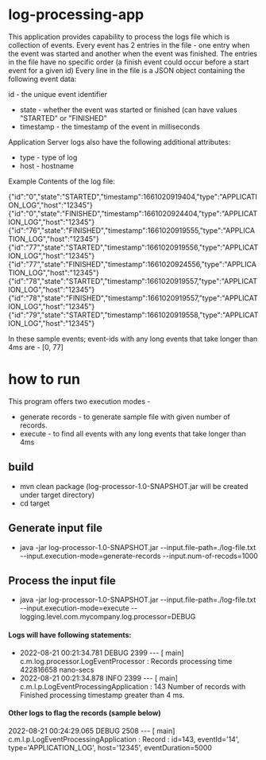 # log-processing-app 

This application provides capability to process the logs file which is collection of events.
Every event has 2 entries in the file - one entry when the event was started and another when the event was finished.
The entries in the file have no specific order (a finish event could occur before a start event for a given id)
Every line in the file is a JSON object containing the following event data:

id - the unique event identifier
 * state - whether the event was started or finished (can have values "STARTED" or "FINISHED"
 * timestamp - the timestamp of the event in milliseconds

Application Server logs also have the following additional attributes:
* type - type of log
* host - hostname

Example Contents of the log file:

{"id":"0","state":"STARTED","timestamp":1661020919404,"type":"APPLICATION_LOG","host":"12345"}
{"id":"0","state":"FINISHED","timestamp":1661020924404,"type":"APPLICATION_LOG","host":"12345"}
{"id":"76","state":"FINISHED","timestamp":1661020919555,"type":"APPLICATION_LOG","host":"12345"}
{"id":"77","state":"STARTED","timestamp":1661020919556,"type":"APPLICATION_LOG","host":"12345"}
{"id":"77","state":"FINISHED","timestamp":1661020924556,"type":"APPLICATION_LOG","host":"12345"}
{"id":"78","state":"STARTED","timestamp":1661020919557,"type":"APPLICATION_LOG","host":"12345"}
{"id":"78","state":"FINISHED","timestamp":1661020919557,"type":"APPLICATION_LOG","host":"12345"}
{"id":"79","state":"STARTED","timestamp":1661020919558,"type":"APPLICATION_LOG","host":"12345"}


In these sample events; event-ids with any long events that take longer than 4ms are - 
[0, 77]

# how to run 
This program offers two execution modes - 
* generate records - to generate sample file with given number of records.
* execute - to find all events with any long events that take longer than 4ms


## build

* mvn clean package
  (log-processor-1.0-SNAPSHOT.jar will be created under target directory)
* cd target  

## Generate input file

* java -jar log-processor-1.0-SNAPSHOT.jar --input.file-path=./log-file.txt --input.execution-mode=generate-records --input.num-of-recods=1000

## Process the input file

* java -jar log-processor-1.0-SNAPSHOT.jar --input.file-path=./log-file.txt --input.execution-mode=execute --logging.level.com.mycompany.log.processor=DEBUG


#### Logs will have following statements:
* 2022-08-21 00:21:34.781 DEBUG 2399 --- [           main] c.m.log.processor.LogEventProcessor      : Records processing time 422816658 nano-secs
* 2022-08-21 00:21:34.878  INFO 2399 --- [           main] c.m.l.p.LogEventProcessingApplication    : 143 Number of records with Finished processing timestamp greater than 4 ms.

#### Other logs to flag the records (sample below)
2022-08-21 00:24:29.065 DEBUG 2508 --- [           main] c.m.l.p.LogEventProcessingApplication    : Record : id=143, eventId='14', type='APPLICATION_LOG', host='12345', eventDuration=5000

